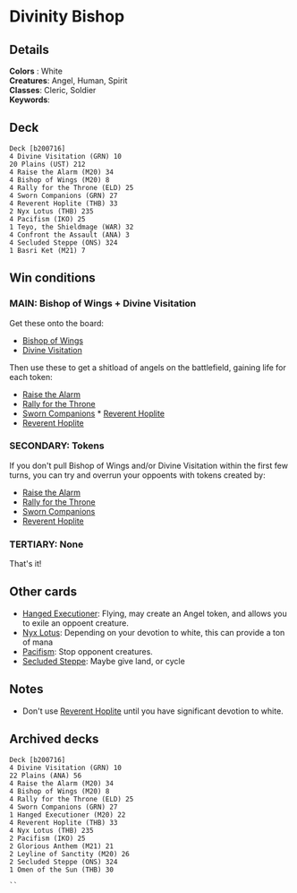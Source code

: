 # Divinity Bishop

## Details
**Colors** : White<br>
**Creatures**: Angel, Human, Spirit<br>
**Classes**: Cleric, Soldier<br>
**Keywords**: <br>

## Deck
```
Deck [b200716]
4 Divine Visitation (GRN) 10
20 Plains (UST) 212
4 Raise the Alarm (M20) 34
4 Bishop of Wings (M20) 8
4 Rally for the Throne (ELD) 25
4 Sworn Companions (GRN) 27
4 Reverent Hoplite (THB) 33
2 Nyx Lotus (THB) 235
4 Pacifism (IKO) 25
1 Teyo, the Shieldmage (WAR) 32
4 Confront the Assault (ANA) 3
4 Secluded Steppe (ONS) 324
1 Basri Ket (M21) 7
```

## Win conditions
### MAIN: Bishop of Wings + Divine Visitation
Get these onto the board:
* [Bishop of Wings](https://gatherer.wizards.com/Pages/Card/Details.aspx?multiverseid=466762)
* [Divine Visitation](https://gatherer.wizards.com/Pages/Card/Details.aspx?multiverseid=452760) 

Then use these to get a shitload of angels on the battlefield, gaining life for each token:
* [Raise the Alarm](https://gatherer.wizards.com/Pages/Card/Details.aspx?multiverseid=466788)
* [Rally for the Throne](https://gatherer.wizards.com/Pages/Card/Details.aspx?multiverseid=472987)
* [Sworn Companions](https://gatherer.wizards.com/Pages/Card/Details.aspx?multiverseid=452777) * [Reverent Hoplite](https://gatherer.wizards.com/Pages/Card/Details.aspx?multiverseid=476284) 
* [Reverent Hoplite](https://gatherer.wizards.com/Pages/Card/Details.aspx?multiverseid=476284)

### SECONDARY: Tokens
If you don't pull Bishop of Wings and/or Divine Visitation within the first few turns, you can try and overrun your oppoents with tokens created by:
* [Raise the Alarm](https://gatherer.wizards.com/Pages/Card/Details.aspx?multiverseid=466788)
* [Rally for the Throne](https://gatherer.wizards.com/Pages/Card/Details.aspx?multiverseid=472987)
* [Sworn Companions](https://gatherer.wizards.com/Pages/Card/Details.aspx?multiverseid=452777)
* [Reverent Hoplite](https://gatherer.wizards.com/Pages/Card/Details.aspx?multiverseid=476284)

### TERTIARY: None
That's it!

## Other cards
* [Hanged Executioner](https://gatherer.wizards.com/Pages/Card/Details.aspx?multiverseid=466776): Flying, may create an Angel token, and allows you to exile an oppoent creature.
* [Nyx Lotus](https://gatherer.wizards.com/Pages/Card/Details.aspx?multiverseid=476486): Depending on your devotion to white, this can provide a ton of mana
* [Pacifism](https://gatherer.wizards.com/Pages/Card/Details.aspx?multiverseid=479545): Stop opponent creatures.
* [Secluded Steppe](https://gatherer.wizards.com/Pages/Card/Details.aspx?multiverseid=41137): Maybe give land, or cycle

## Notes
* Don't use [Reverent Hoplite](https://gatherer.wizards.com/Pages/Card/Details.aspx?multiverseid=476284) until you have significant devotion to white.


## Archived decks
```
Deck [b200716]
4 Divine Visitation (GRN) 10
22 Plains (ANA) 56
4 Raise the Alarm (M20) 34
4 Bishop of Wings (M20) 8
4 Rally for the Throne (ELD) 25
4 Sworn Companions (GRN) 27
1 Hanged Executioner (M20) 22
4 Reverent Hoplite (THB) 33
4 Nyx Lotus (THB) 235
2 Pacifism (IKO) 25
2 Glorious Anthem (M21) 21
2 Leyline of Sanctity (M20) 26
2 Secluded Steppe (ONS) 324
1 Omen of the Sun (THB) 30

``










